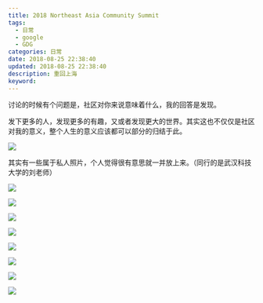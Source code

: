 ```yaml
---
title: 2018 Northeast Asia Community Summit 
tags:
  - 日常
  - google
  - GDG
categories: 日常
date: 2018-08-25 22:38:40
updated: 2018-08-25 22:38:40
description: 重回上海
keyword:
---
```


讨论的时候有个问题是，社区对你来说意味着什么，我的回答是发现。

发下更多的人，发现更多的有趣，又或者发现更大的世界。其实这也不仅仅是社区对我的意义，整个人生的意义应该都可以部分的归结于此。

![](https://ws3.sinaimg.cn/large/006tNbRwly1fuv8qstz3lj30yi0n27at.jpg)

<!-- more -->

其实有一些属于私人照片，个人觉得很有意思就一并放上来。（同行的是武汉科技大学的刘老师）


![](https://ws2.sinaimg.cn/large/006tNbRwly1fuv8rb8i4qj30ha0n2mz1.jpg)

![](https://ws1.sinaimg.cn/large/006tNbRwly1fuv8qfxltbj30n20n2q7l.jpg)

![](https://ws1.sinaimg.cn/large/006tNbRwly1fuv8q6s38sj30yl0n2gse.jpg)

![](https://ws4.sinaimg.cn/large/006tNbRwly1fuv8ro3a9ij30ur0n2dmm.jpg)

![](https://ws1.sinaimg.cn/large/006tNbRwly1fuv8wgm4fvj30qo0k0449.jpg)


![](https://ws2.sinaimg.cn/large/006tNbRwly1fuv8pivengj30xx0n2te0.jpg)

![](https://ws1.sinaimg.cn/large/006tNbRwly1fuv8vul5urj30ha0n2tan.jpg)

![](https://ws4.sinaimg.cn/large/006tNbRwly1fuv8u0aefcj30ha0n2419.jpg)


